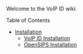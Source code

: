 Welcome to the VoIP ID wiki.

Table of Contents

* [Installation](1-Installation.md)
	* [VoIP ID Installation](1-Installation/1.1-VoIP-ID-Installation.md)
	* [OpenSIPS Installation](1-Installation/1.2-OpenSIPS-Installation.md)
